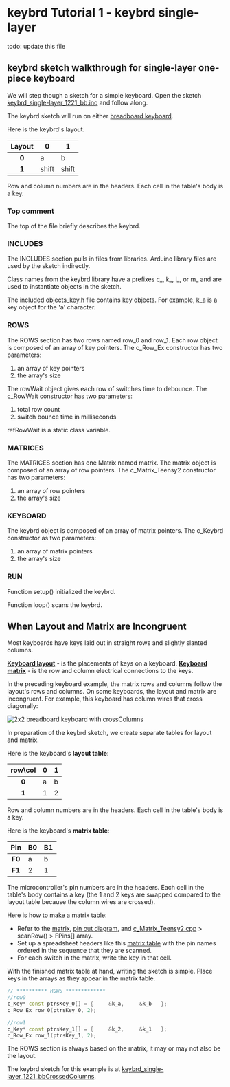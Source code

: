 keybrd Tutorial 1 - keybrd single-layer
=======================================
todo: update this file

## keybrd sketch walkthrough for single-layer one-piece keyboard
We will step though a sketch for a simple keyboard.
Open the sketch [keybrd_single-layer_1221_bb.ino](../keybrd_sketches/keybrd_single-layer/keybrd_single-layer_1221_bb/keybrd_single-layer_1221_bb.ino) and follow along.

The keybrd sketch will run on either [breadboard keyboard](https://github.com/wolfv6/breadboard_keyboard).

Here is the keybrd's layout.

| Layout | **0** | **1** |  
|:------:|-------|-------|  
|  **0** | a     | b     |  
|  **1** | shift | shift |  

Row and column numbers are in the headers.
Each cell in the table's body is a key.

### Top comment
The top of the file briefly describes the keybrd.

### INCLUDES
The INCLUDES section pulls in files from libraries.
Arduino library files are used by the sketch indirectly.

Class names from the keybrd library have a prefixes c\_, k\_, l\_, or m\_
 and are used to instantiate objects in the sketch.

The included [objects_key.h](../libraries/keybrd/objects_key.h) file contains key objects.
For example, k_a is a key object for the 'a' character.

### ROWS
The ROWS section has two rows named row_0 and row_1.
Each row object is composed of an array of key pointers.
The c_Row_Ex constructor has two parameters:
1. an array of key pointers
2. the array's size

The rowWait object gives each row of switches time to debounce.
The c_RowWait constructor has two parameters:
1. total row count
2. switch bounce time in milliseconds

refRowWait is a static class variable.

### MATRICES
The MATRICES section has one Matrix named matrix.
The matrix object is composed of an array of row pointers.
The c_Matrix_Teensy2 constructor has two parameters:
1. an array of row pointers
2. the array's size

### KEYBOARD
The keybrd object is composed of an array of matrix pointers.
The c_Keybrd constructor as two parameters:
1. an array of matrix pointers
2. the array's size

### RUN
Function setup() initialized the keybrd.

Function loop() scans the keybrd.

## When Layout and Matrix are Incongruent
Most keyboards have keys laid out in straight rows and slightly slanted columns.

**[Keyboard layout](http://en.wikipedia.org/wiki/Keyboard_layout)** -
is the placements of keys on a keyboard.
**[Keyboard matrix](http://deskthority.net/wiki/Matrix)** -
is the row and column electrical connections to the keys.

In the preceding keyboard example, the matrix rows and columns follow the layout's rows and columns.
On some keyboards, the layout and matrix are incongruent.
For example, this keyboard has column wires that cross diagonally:

![2x2 breadboard keyboard with crossColumns](https://github.com/wolfv6/breadboard_keyboard/blob/master/images/breadboard_keyboard_2x2_crossColumns.jpg "2x2 breadboard keyboard with crossColumns")

In preparation of the keybrd sketch, we create separate tables for layout and matrix.

Here is the keyboard's **layout table**:

| row\col | **0** | **1** |  
|:-------:|-------|-------|
|  **0**  | a     | b     |  
|  **1**  | 1     | 2     |  

Row and column numbers are in the headers.
Each cell in the table's body is a key.

Here is the keyboard's **matrix table**:

|   Pin  | **B0** | **B1** |  
|:------:|--------|--------|  
| **F0** | a      | b      |  
| **F1** | 2      | 1      |  

The microcontroller's pin numbers are in the headers.
Each cell in the table's body contains a key
(the 1 and 2 keys are swapped compared to the layout table because the column wires are crossed).

Here is how to make a matrix table:
* Refer to the
  [matrix](https://github.com/wolfv6/breadboard_keyboard/blob/master/images/breadboard_keyboard_2x2_crossColumns.jpg),
  [pin out diagram](https://github.com/wolfv6/breadboard_keyboard/blob/master/connecting_teensy2_to_keyboard.md), and
  [c_Matrix_Teensy2.cpp](../libraries/keybrd/c_Matrix_Teensy2.cpp) > scanRow() > FPins[] array.
* Set up a spreadsheet headers like this
  [matrix table](../keybrd_sketches/keybrd_multi-layer/keybrd_multi-layer_1221_bbCrossedColumns/keybrd_single-layer_1221_bbCrossedColumns_tables.ods)
  with the pin names ordered in the sequence that they are scanned.
* For each switch in the matrix, write the key in that cell.

With the finished matrix table at hand, writing the sketch is simple.
Place keys in the arrays as they appear in the matrix table.

```cpp
// ********** ROWS *************
//row0
c_Key* const ptrsKey_0[] = {     &k_a,     &k_b   };
c_Row_Ex row_0(ptrsKey_0, 2);

//row1
c_Key* const ptrsKey_1[] = {     &k_2,     &k_1   };
c_Row_Ex row_1(ptrsKey_1, 2);
```
The ROWS section is always based on the matrix, it may or may not also be the layout.

The keybrd sketch for this example is at [keybrd_single-layer_1221_bbCrossedColumns](../keybrd_sketches/keybrd_single-layer/keybrd_single-layer_1221_bbCrossedColumns/keybrd_single-layer_1221_bbCrossedColumns).

